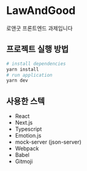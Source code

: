 # LawAndGood

로앤굿 프론트엔드 과제입니다

## 프로젝트 실행 방법

```bash
# install dependencies
yarn install
# run application
yarn dev
```

## 사용한 스텍

- React
- Next.js
- Typescript
- Emotion.js
- mock-server (json-server)
- Webpack
- Babel
- Gitmoji
